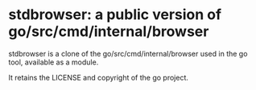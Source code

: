 # stdbrowser: a public version of go/src/cmd/internal/browser

stdbrowser is a clone of the go/src/cmd/internal/browser used in the go tool,
available as a module.

It retains the LICENSE and copyright of the go project.
